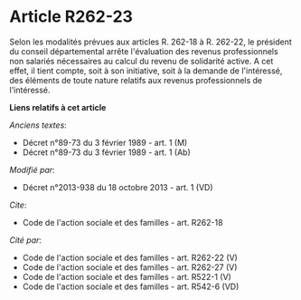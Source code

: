 # Article R262-23

Selon les modalités prévues aux articles R. 262-18 à R. 262-22, le président du conseil départemental arrête l'évaluation des
revenus professionnels non salariés nécessaires au calcul du revenu de solidarité active. A cet effet, il tient compte, soit
à son initiative, soit à la demande de l'intéressé, des éléments de toute nature relatifs aux revenus professionnels de
l'intéressé.

**Liens relatifs à cet article**

_Anciens textes_:

  - Décret n°89-73 du 3 février 1989 - art. 1 (M)
  - Décret n°89-73 du 3 février 1989 - art. 1 (Ab)

_Modifié par_:

  - Décret n°2013-938 du 18 octobre 2013 - art. 1 (VD)

_Cite_:

  - Code de l'action sociale et des familles - art. R262-18

_Cité par_:

  - Code de l'action sociale et des familles - art. R262-22 (V)
  - Code de l'action sociale et des familles - art. R262-27 (V)
  - Code de l'action sociale et des familles - art. R522-1 (V)
  - Code de l'action sociale et des familles - art. R542-6 (VD)
